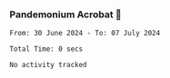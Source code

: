 ### Pandemonium Acrobat 🤸

<!--START_SECTION:waka-->

```all_time
From: 30 June 2024 - To: 07 July 2024

Total Time: 0 secs

No activity tracked
```

<!--END_SECTION:waka-->

